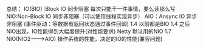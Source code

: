 总结；
IO(BIO) :Block IO 同步阻塞 每次只能干一件事情，要么读那么写
NIO:Non-Block IO 同步非阻塞（可以使用线程实现异步）
AIO：Ansync IO 异步非阻塞 (事件驱动：等数据有返回状态通过事件回调)
1.4 以前都是BIO
1.4 之后 NIO出现，IO性能得到大幅度提升(对性能要求) Netty 默认用的NIO
1.7 NIO(NIO2--->AIO) 操作系统的性能，决定的IO的性能(兼容问题)